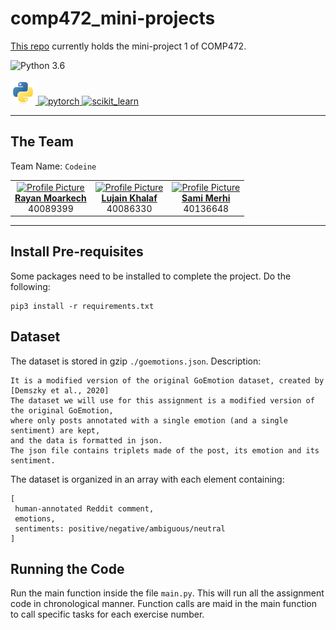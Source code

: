 # comp472_mini-projects
[This repo](https://github.com/RayanMoarkech/comp472_mini-projects) currently holds the mini-project 1 of COMP472.

![Python 3.6](https://img.shields.io/badge/python-v3.7-blue)

<p align="left"> 
    <a href="https://www.python.org" target="_blank" rel="noreferrer"> 
        <img src="https://raw.githubusercontent.com/devicons/devicon/master/icons/python/python-original.svg" alt="python" width="40" height="40"/> 
    </a> 
    <a href="https://pytorch.org/" target="_blank" rel="noreferrer"> 
        <img src="https://www.vectorlogo.zone/logos/pytorch/pytorch-icon.svg" alt="pytorch" width="40" height="40"/> 
    </a> 
    <a href="https://scikit-learn.org/" target="_blank" rel="noreferrer"> 
        <img src="https://upload.wikimedia.org/wikipedia/commons/0/05/Scikit_learn_logo_small.svg" alt="scikit_learn" width="40" height="40"/> 
    </a>
</p>

---

## The Team

Team Name: `Codeine`

<table>
    <tr>
        <td align="center">
            <a href="https://github.com/RayanMoarkech">
                <img src="https://avatars.githubusercontent.com/u/34872331?v=4" width="120px;" alt="Profile Picture"/>
                <br>
                <b>Rayan Moarkech</b>
            </a>
            <br>
            40089399
        </td>
        <td align="center">
            <a href="https://github.com/LujainKhalaf">
                <img src="https://avatars.githubusercontent.com/u/67845184?v=4" width="120px;" alt="Profile Picture"/>
                <br>
                <b>Lujain Khalaf</b>
            </a>
            <br>
            40086330
        </td>
        <td align="center">
            <a href="https://github.com/samimerhi">
                <img src="https://avatars.githubusercontent.com/u/50461308?v=4" width="120px;" alt="Profile Picture"/>
                <br>
                <b>Sami Merhi</b>
            </a>
            <br>
            40136648
        </td>
    </tr>
</table>

---

## Install Pre-requisites
Some packages need to be installed to complete the project. Do the following:
```
pip3 install -r requirements.txt
```

## Dataset
The dataset is stored in gzip `./goemotions.json`.
Description:
```
It is a modified version of the original GoEmotion dataset, created by [Demszky et al., 2020]
The dataset we will use for this assignment is a modified version of the original GoEmotion, 
where only posts annotated with a single emotion (and a single sentiment) are kept, 
and the data is formatted in json. 
The json file contains triplets made of the post, its emotion and its sentiment.
```
The dataset is organized in an array with each element containing:
```
[
 human-annotated Reddit comment,
 emotions,
 sentiments: positive/negative/ambiguous/neutral
] 
```

## Running the Code

Run the main function inside the file `main.py`.
This will run all the assignment code in chronological manner. 
Function calls are maid in the main function to call specific tasks for each exercise number.
